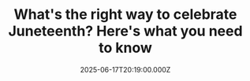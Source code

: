 ---
title: "What's the right way to celebrate Juneteenth? Here's what you need to know"
date: 2025-06-17T20:19:00.000Z
category: Human Kindness
externalLink: "https://www.goodgoodgood.co/articles/right-way-to-celebrate-juneteenth"
image: ""
excerpt: "The United States’ newest federal holiday, celebrated annually on June 19, has folks wondering how to celebrate.…"
---